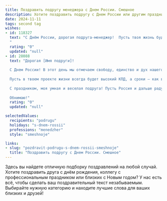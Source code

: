 ```yaml
---
title: Поздравить подругу менеджера с Днем России. Смешное
description: Хотите поздравить подругу с Днем России или другим праздником? Наш ИИ создаст незабываемое поздравление, а вы обязательно выделитесь среди других.  
date: 2024-11-11
tags: second tag
wishes:
- id: 118327
  text: "С Днём России, дорогая подруга-менеджер!  Пусть твоя жизнь будет такой же упорядоченной и эффективной, как идеально составленный план проекта, но при этом такой же яркой и незабываемой, как внезапный корпоратив с бесплатным шампанским!  Желаю тебе море позитива, успехов в работе (только без переработок!) и чтобы все твои планы сбывались, даже самые смелые и безумные! Ура!
  "
  rating: "0"
  updated: "null"
- id: 28088
  text: "Дорогая [Имя подруги]!
  
  С Днем России! В этот день мы отмечаем свободу, единство и дух нашего великого народа. Как опытный менеджер, ты знаешь, что добиться успеха можно только с командой, так что давай вместе отмечать этот праздник и вдохновляться на новые свершения!
  
  Пусть в твоем проекте жизни всегда будет высокий КПД, а сроки — как в сказке: всегда золотые! Желаю тебе, чтобы твоя карьера развивалась так же стремительно, как наш народ движется к светлому будущему, и чтобы подчиненные выполняли все задачи с одним лишь вопросом — «Когда же мы отпразднуем это!».
  
  С праздником, моя умная и веселая подруга! Пусть Россия и дальше радует нас своими возможностями, а ты продолжай вдохновлять всех вокруг своим чувством юмора и энергией!
  
  Обнимаю!"
  rating: "0"
  updated: "null"

selectedValues:
  recipients: "podrugu"
  holidays: "s-dnem-rossii"
  professions: "menedzher"
  style: "smeshnoje"

links:
- slug: "pozdravit-podrugu-s-dnem-rossii-smeshnoje"
  title: "Поздравить подругу с Днем России. Смешное"
---
```


Здесь вы найдете отличную подборку поздравлений на любой случай.
Хотите поздравить друга с днём рождения, коллегу с профессиональным праздником или близких с Новым годом? У нас есть всё, чтобы сделать ваш поздравительный текст незабываемым. Выбирайте нужную категорию и находите лучшие слова для ваших близких и друзей!
